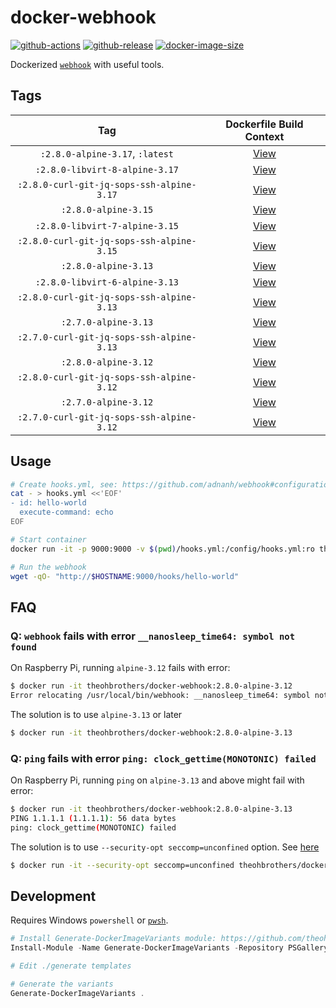 # docker-webhook

[![github-actions](https://github.com/theohbrothers/docker-webhook/workflows/ci-master-pr/badge.svg)](https://github.com/theohbrothers/docker-webhook/actions)
[![github-release](https://img.shields.io/github/v/release/theohbrothers/docker-webhook?style=flat-square)](https://github.com/theohbrothers/docker-webhook/releases/)
[![docker-image-size](https://img.shields.io/docker/image-size/theohbrothers/docker-webhook/latest)](https://hub.docker.com/r/theohbrothers/docker-webhook)

Dockerized [`webhook`](https://github.com/adnanh/webhook) with useful tools.

## Tags

| Tag | Dockerfile Build Context |
|:-------:|:---------:|
| `:2.8.0-alpine-3.17`, `:latest` | [View](variants/2.8.0-alpine-3.17) |
| `:2.8.0-libvirt-8-alpine-3.17` | [View](variants/2.8.0-libvirt-8-alpine-3.17) |
| `:2.8.0-curl-git-jq-sops-ssh-alpine-3.17` | [View](variants/2.8.0-curl-git-jq-sops-ssh-alpine-3.17) |
| `:2.8.0-alpine-3.15` | [View](variants/2.8.0-alpine-3.15) |
| `:2.8.0-libvirt-7-alpine-3.15` | [View](variants/2.8.0-libvirt-7-alpine-3.15) |
| `:2.8.0-curl-git-jq-sops-ssh-alpine-3.15` | [View](variants/2.8.0-curl-git-jq-sops-ssh-alpine-3.15) |
| `:2.8.0-alpine-3.13` | [View](variants/2.8.0-alpine-3.13) |
| `:2.8.0-libvirt-6-alpine-3.13` | [View](variants/2.8.0-libvirt-6-alpine-3.13) |
| `:2.8.0-curl-git-jq-sops-ssh-alpine-3.13` | [View](variants/2.8.0-curl-git-jq-sops-ssh-alpine-3.13) |
| `:2.7.0-alpine-3.13` | [View](variants/2.7.0-alpine-3.13) |
| `:2.7.0-curl-git-jq-sops-ssh-alpine-3.13` | [View](variants/2.7.0-curl-git-jq-sops-ssh-alpine-3.13) |
| `:2.8.0-alpine-3.12` | [View](variants/2.8.0-alpine-3.12) |
| `:2.8.0-curl-git-jq-sops-ssh-alpine-3.12` | [View](variants/2.8.0-curl-git-jq-sops-ssh-alpine-3.12) |
| `:2.7.0-alpine-3.12` | [View](variants/2.7.0-alpine-3.12) |
| `:2.7.0-curl-git-jq-sops-ssh-alpine-3.12` | [View](variants/2.7.0-curl-git-jq-sops-ssh-alpine-3.12) |

## Usage

```sh
# Create hooks.yml, see: https://github.com/adnanh/webhook#configuration
cat - > hooks.yml <<'EOF'
- id: hello-world
  execute-command: echo
EOF

# Start container
docker run -it -p 9000:9000 -v $(pwd)/hooks.yml:/config/hooks.yml:ro theohbrothers/docker-webhook

# Run the webhook
wget -qO- "http://$HOSTNAME:9000/hooks/hello-world"
```

## FAQ

### Q: `webhook` fails with error `__nanosleep_time64: symbol not found`

On Raspberry Pi, running `alpine-3.12` fails with error:

```sh
$ docker run -it theohbrothers/docker-webhook:2.8.0-alpine-3.12
Error relocating /usr/local/bin/webhook: __nanosleep_time64: symbol not found
```

The solution is to use `alpine-3.13` or later

```sh
$ docker run -it theohbrothers/docker-webhook:2.8.0-alpine-3.13
```

### Q: `ping` fails with error `ping: clock_gettime(MONOTONIC) failed`

On Raspberry Pi, running `ping` on `alpine-3.13` and above might fail with error:

```sh
$ docker run -it theohbrothers/docker-webhook:2.8.0-alpine-3.13
PING 1.1.1.1 (1.1.1.1): 56 data bytes
ping: clock_gettime(MONOTONIC) failed
```

The solution is to use `--security-opt seccomp=unconfined` option. See [here](https://gitlab.alpinelinux.org/alpine/aports/-/issues/12091)

```sh
$ docker run -it --security-opt seccomp=unconfined theohbrothers/docker-webhook:2.8.0-alpine-3.13
```

## Development

Requires Windows `powershell` or [`pwsh`](https://github.com/PowerShell/PowerShell).

```powershell
# Install Generate-DockerImageVariants module: https://github.com/theohbrothers/Generate-DockerImageVariants
Install-Module -Name Generate-DockerImageVariants -Repository PSGallery -Scope CurrentUser -Force -Verbose

# Edit ./generate templates

# Generate the variants
Generate-DockerImageVariants .
```
